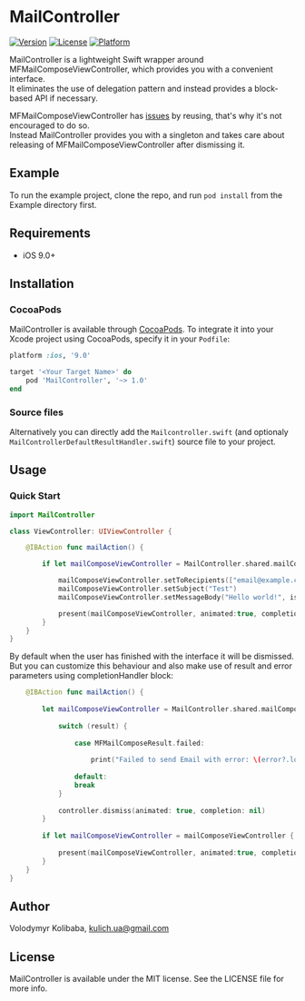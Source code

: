 # MailController

[![Version](https://img.shields.io/cocoapods/v/MailController.svg?style=flat)](https://cocoapods.org/pods/MailController)
[![License](https://img.shields.io/cocoapods/l/MailController.svg?style=flat)](https://cocoapods.org/pods/MailController)
[![Platform](https://img.shields.io/cocoapods/p/MailController.svg?style=flat)](https://cocoapods.org/pods/MailController)

MailController is a lightweight Swift wrapper around MFMailComposeViewController, which provides you with a convenient interface.  
It eliminates the use of delegation pattern and instead provides a block-based API if necessary.

MFMailComposeViewController has [issues](https://stackoverflow.com/questions/18165545/why-does-my-mfmailcomposeviewcontroller-instance-only-dismiss-one-time) by reusing, that's why it's not encouraged to do so.  
Instead MailController provides you with a singleton and takes care about releasing of MFMailComposeViewController after dismissing it.

## Example

To run the example project, clone the repo, and run `pod install` from the Example directory first.

## Requirements

- iOS 9.0+ 

## Installation

### CocoaPods

MailController is available through [CocoaPods](https://cocoapods.org). 
To integrate it into your Xcode project using CocoaPods, specify it in your `Podfile`:

```ruby
platform :ios, '9.0'

target '<Your Target Name>' do
    pod 'MailController', '~> 1.0'
end
```

### Source files

Alternatively you can directly add the `Mailcontroller.swift` (and optionaly `MailControllerDefaultResultHandler.swift`) source file to your project.

## Usage

### Quick Start

```swift
import MailController

class ViewController: UIViewController {

    @IBAction func mailAction() {

        if let mailComposeViewController = MailController.shared.mailComposeViewController() {

            mailComposeViewController.setToRecipients(["email@example.com"])
            mailComposeViewController.setSubject("Test")
            mailComposeViewController.setMessageBody("Hello world!", isHTML: false)

            present(mailComposeViewController, animated:true, completion:nil)
        }
    }
}
```

By default when the user has finished with the interface it will be dismissed.  
But you can customize this behaviour and also make use of result and error parameters using completionHandler block:

```swift
    @IBAction func mailAction() {
    
        let mailComposeViewController = MailController.shared.mailComposeViewController { (controller, result, error) in
            
            switch (result) {
            
                case MFMailComposeResult.failed:
                
                    print("Failed to send Email with error: \(error?.localizedDescription ?? "")!")
                
                default:
                break
            }
            
            controller.dismiss(animated: true, completion: nil)
        }
        
        if let mailComposeViewController = mailComposeViewController {
        
            present(mailComposeViewController, animated:true, completion:nil)
        }
    }
}
```

## Author

Volodymyr Kolibaba, kulich.ua@gmail.com

## License

MailController is available under the MIT license. See the LICENSE file for more info.
